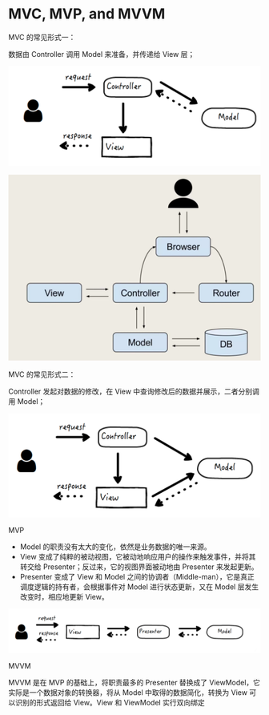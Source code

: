 # MVC, MVP, and MVVM

MVC 的常见形式一：

数据由 Controller 调用 Model 来准备，并传递给 View 层；

![mvc-1](../assets/mvc-1.png)

![mvc](../assets/mvc.png)

MVC 的常见形式二：

Controller 发起对数据的修改，在 View 中查询修改后的数据并展示，二者分别调用 Model；

![mvc-2](../assets/mvc-2.png)


MVP

- Model 的职责没有太大的变化，依然是业务数据的唯一来源。
- View 变成了纯粹的被动视图，它被动地响应用户的操作来触发事件，并将其转交给 Presenter；反过来，它的视图界面被动地由 Presenter 来发起更新。
- Presenter 变成了 View 和 Model 之间的协调者（Middle-man），它是真正调度逻辑的持有者，会根据事件对 Model 进行状态更新，又在 Model 层发生改变时，相应地更新 View。

![mvp](../assets/mvp.png)

MVVM

MVVM 是在 MVP 的基础上，将职责最多的 Presenter 替换成了 ViewModel，它实际是一个数据对象的转换器，将从 Model 中取得的数据简化，转换为 View 可以识别的形式返回给 View。View 和 ViewModel 实行双向绑定

